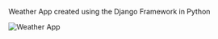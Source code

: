 Weather App created using the Django Framework in Python

![Weather App](https://user-images.githubusercontent.com/102247208/182225060-7974a763-e19f-4de1-a4fe-98579698e94c.PNG)
